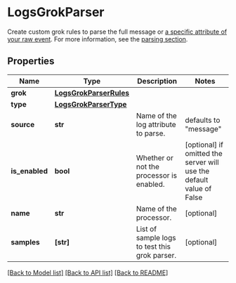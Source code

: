 # LogsGrokParser

Create custom grok rules to parse the full message or [a specific attribute of your raw event](https://docs.datadoghq.com/logs/processing/parsing/#advanced-settings). For more information, see the [parsing section](https://docs.datadoghq.com/logs/processing/parsing).
## Properties
Name | Type | Description | Notes
------------ | ------------- | ------------- | -------------
**grok** | [**LogsGrokParserRules**](LogsGrokParserRules.md) |  | 
**type** | [**LogsGrokParserType**](LogsGrokParserType.md) |  | 
**source** | **str** | Name of the log attribute to parse. | defaults to "message"
**is_enabled** | **bool** | Whether or not the processor is enabled. | [optional]  if omitted the server will use the default value of False
**name** | **str** | Name of the processor. | [optional] 
**samples** | **[str]** | List of sample logs to test this grok parser. | [optional] 

[[Back to Model list]](README.md#documentation-for-models) [[Back to API list]](README.md#documentation-for-api-endpoints) [[Back to README]](README.md)


